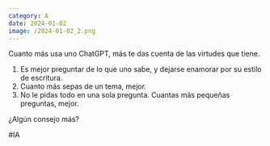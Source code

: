 ```yaml
--- 
category: A 
date: 2024-01-02 
image: /2024-01-02_2.png 
--- 
```


Cuanto más usa uno ChatGPT, más te das cuenta de las virtudes que tiene. 

1) Es mejor preguntar de lo que uno sabe, y dejarse enamorar por su estilo de escritura.
2) Cuanto más sepas de un tema, mejor.
3) No le pidas todo en una sola pregunta. Cuantas más pequeñas preguntas, mejor. 

¿Algún consejo más?

#IA